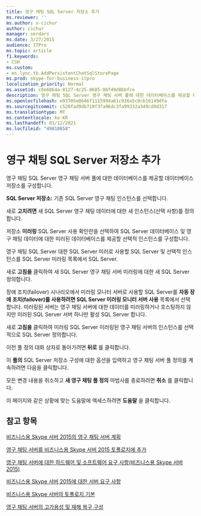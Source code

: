 ```yaml
---
title: 영구 채팅 SQL Server 저장소 추가
ms.reviewer: ''
ms.author: v-cichur
author: cichur
manager: serdars
ms.date: 3/27/2015
audience: ITPro
ms.topic: article
f1.keywords:
- CSH
ms.custom:
- ms.lync.tb.AddPersistentChatSqlStorePage
ms.prod: skype-for-business-itpro
localization_priority: Normal
ms.assetid: c8e6064a-8127-4c25-8685-06f49d8bbfce
description: 영구 채팅 SQL Server 영구 채팅 서버 풀에 대한 데이터베이스를 제공할 데이터베이스 저장소를 구성합니다.
ms.openlocfilehash: e93705e0646f1115994a61c936a5c0cb16149dfa
ms.sourcegitcommit: c528fad9db719f3fa96dc3fa99332a349cd9d317
ms.translationtype: MT
ms.contentlocale: ko-KR
ms.lasthandoff: 01/12/2021
ms.locfileid: "49818658"
---
```

# <a name="add-persistent-chat-sql-server-store"></a>영구 채팅 SQL Server 저장소 추가
 
영구 채팅 SQL Server 영구 채팅 서버 풀에 대한 데이터베이스를 제공할 데이터베이스 저장소를 구성합니다.
  
 **SQL Server 저장소:** 기존 SQL Server 영구 채팅 인스턴스를 선택합니다.
  
새로 **고치려면** 새 SQL Server 영구 채팅 데이터에 대한 새 인스턴스(선택 사항)를 정의합니다.
  
저장소 **미러링** SQL Server 사용 확인란을 선택하여 SQL Server 데이터베이스 및 영구 채팅 데이터에 대한 미러된 데이터베이스를 제공할 선택적 인스턴스를 구성합니다.
  
영구 채팅  SQL Server 대한 SQL Server 미러로 사용할 SQL Server 및 선택적 인스턴스를 SQL Server 미러링 목록에서 SQL Server.
  
새로 **고침을** 클릭하여 새 SQL Server 영구 채팅 서버 미러링에 대한 새 SQL Server 정의합니다.
  
장애 조치(failover) 시나리오에서 미러링 모니터 서버로 사용할 SQL Server를 **자동 장애 조치(failover)를 사용하려면 SQL Server 미러링 모니터 서버 사용** 목록에서 선택합니다. 미러링된 서버는 영구 채팅 서버에 대한 데이터를 미러링하거나 호스팅하지 않지만 미러된 SQL Server 서버 하나만 활성 SQL Server 합니다.
  
새로 **고침을** 클릭하여 미러링 SQL Server 미러링된 영구 채팅 서버의 인스턴스를 선택적으로 SQL Server 정의합니다.
  
이전 풀 정의 대화 상자로 돌아가려면 **뒤로** 를 클릭합니다.
  
이 **풀의** SQL Server 저장소 구성에 대한 옵션을 입력하고 영구 채팅 서버 풀 정의를 계속하려면 다음을 클릭합니다.
  
모든 변경 내용을 취소하고 **새 영구 채팅 풀 정의** 마법사를 종료하려면 **취소** 를 클릭합니다.
  
이 페이지와 같은 상황에 맞는 도움말에 액세스하려면 **도움말** 을 클릭합니다.
  
## <a name="see-also"></a>참고 항목

[비즈니스용 Skype 서버 2015의 영구 채팅 서버 계획](../../plan-your-deployment/persistent-chat-server/persistent-chat-server.md)
  
[영구 채팅 서버를 비즈니스용 Skype 서버 2015 토폴로지에 추가](../../deploy/deploy-persistent-chat-server/add-persistent-chat-server.md)
  
[영구 채팅 서버에 대한 하드웨어 및 소프트웨어 요구 사항(비즈니스용 Skype 서버 2015)](../../plan-your-deployment/persistent-chat-server/hardware-and-software-requirements.md)
  
[비즈니스용 Skype 서버 2015에 대한 서버 요구 사항](../../plan-your-deployment/requirements-for-your-environment/server-requirements.md)
  
[비즈니스용 Skype 서버의 토폴로지 기본](../../plan-your-deployment/topology-basics/topology-basics.md)
  
[영구 채팅 서버의 고가용성 및 재해 복구 구성](../../deploy/deploy-persistent-chat-server/configure-hadr-for-persistent-chat.md)
